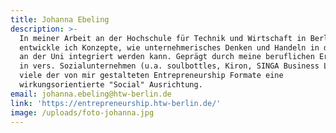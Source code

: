 ```yaml
---
title: Johanna Ebeling
description: >-
  In meiner Arbeit an der Hochschule für Technik und Wirtschaft in Berlin
  entwickle ich Konzepte, wie unternehmerisches Denken und Handeln in die Lehre
  an der Uni integriert werden kann. Geprägt durch meine beruflichen Erfahrungen
  in vers. Sozialunternehmen (u.a. soulbottles, Kiron, SINGA Business Lab) haben
  viele der von mir gestalteten Entrepreneurship Formate eine
  wirkungsorientierte "Social" Ausrichtung.
email: johanna.ebeling@htw-berlin.de
link: 'https://entrepreneurship.htw-berlin.de/'
image: /uploads/foto-johanna.jpg
---
```


